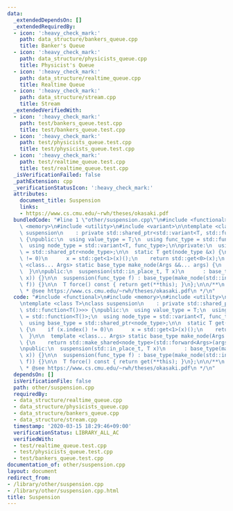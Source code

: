 ```yaml
---
data:
  _extendedDependsOn: []
  _extendedRequiredBy:
  - icon: ':heavy_check_mark:'
    path: data_structure/bankers_queue.cpp
    title: Banker's Queue
  - icon: ':heavy_check_mark:'
    path: data_structure/physicists_queue.cpp
    title: Physicist's Queue
  - icon: ':heavy_check_mark:'
    path: data_structure/realtime_queue.cpp
    title: Realtime Queue
  - icon: ':heavy_check_mark:'
    path: data_structure/stream.cpp
    title: Stream
  _extendedVerifiedWith:
  - icon: ':heavy_check_mark:'
    path: test/bankers_queue.test.cpp
    title: test/bankers_queue.test.cpp
  - icon: ':heavy_check_mark:'
    path: test/physicists_queue.test.cpp
    title: test/physicists_queue.test.cpp
  - icon: ':heavy_check_mark:'
    path: test/realtime_queue.test.cpp
    title: test/realtime_queue.test.cpp
  _isVerificationFailed: false
  _pathExtension: cpp
  _verificationStatusIcon: ':heavy_check_mark:'
  attributes:
    document_title: Suspension
    links:
    - https://www.cs.cmu.edu/~rwh/theses/okasaki.pdf
  bundledCode: "#line 1 \"other/suspension.cpp\"\n#include <functional>\n#include\
    \ <memory>\n#include <utility>\n#include <variant>\n\ntemplate <class T>\nclass\
    \ suspension\n    : private std::shared_ptr<std::variant<T, std::function<T()>>>\
    \ {\npublic:\n  using value_type = T;\n  using func_type = std::function<T()>;\n\
    \  using node_type = std::variant<T, func_type>;\n\nprivate:\n  using base_type\
    \ = std::shared_ptr<node_type>;\n\n  static T get(node_type &x) {\n    if (x.index()\
    \ != 0)\n      x = std::get<1>(x)();\n    return std::get<0>(x);\n  }\n\n  template\
    \ <class... Args> static base_type make_node(Args &&... args) {\n    return std::make_shared<node_type>(std::forward<Args>(args)...);\n\
    \  }\n\npublic:\n  suspension(std::in_place_t, T x)\n      : base_type(make_node(std::in_place_index<0>,\
    \ x)) {}\n\n  suspension(func_type f) : base_type(make_node(std::in_place_index<1>,\
    \ f)) {}\n\n  T force() const { return get(**this); }\n};\n\n/**\n * @brief Suspension\n\
    \ * @see https://www.cs.cmu.edu/~rwh/theses/okasaki.pdf\n */\n"
  code: "#include <functional>\n#include <memory>\n#include <utility>\n#include <variant>\n\
    \ntemplate <class T>\nclass suspension\n    : private std::shared_ptr<std::variant<T,\
    \ std::function<T()>>> {\npublic:\n  using value_type = T;\n  using func_type\
    \ = std::function<T()>;\n  using node_type = std::variant<T, func_type>;\n\nprivate:\n\
    \  using base_type = std::shared_ptr<node_type>;\n\n  static T get(node_type &x)\
    \ {\n    if (x.index() != 0)\n      x = std::get<1>(x)();\n    return std::get<0>(x);\n\
    \  }\n\n  template <class... Args> static base_type make_node(Args &&... args)\
    \ {\n    return std::make_shared<node_type>(std::forward<Args>(args)...);\n  }\n\
    \npublic:\n  suspension(std::in_place_t, T x)\n      : base_type(make_node(std::in_place_index<0>,\
    \ x)) {}\n\n  suspension(func_type f) : base_type(make_node(std::in_place_index<1>,\
    \ f)) {}\n\n  T force() const { return get(**this); }\n};\n\n/**\n * @brief Suspension\n\
    \ * @see https://www.cs.cmu.edu/~rwh/theses/okasaki.pdf\n */\n"
  dependsOn: []
  isVerificationFile: false
  path: other/suspension.cpp
  requiredBy:
  - data_structure/realtime_queue.cpp
  - data_structure/physicists_queue.cpp
  - data_structure/bankers_queue.cpp
  - data_structure/stream.cpp
  timestamp: '2020-03-15 18:29:46+09:00'
  verificationStatus: LIBRARY_ALL_AC
  verifiedWith:
  - test/realtime_queue.test.cpp
  - test/physicists_queue.test.cpp
  - test/bankers_queue.test.cpp
documentation_of: other/suspension.cpp
layout: document
redirect_from:
- /library/other/suspension.cpp
- /library/other/suspension.cpp.html
title: Suspension
---
```

